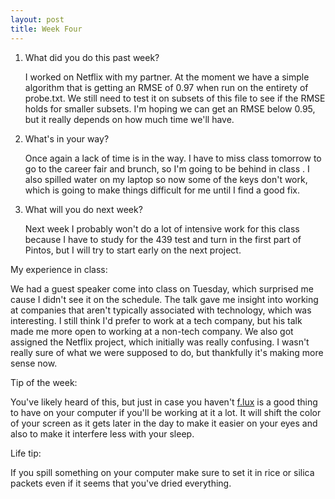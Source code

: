 ```yaml
---
layout: post
title: Week Four
---
```


1. What did you do this past week?

    I worked on Netflix with my partner. At the moment we have a simple algorithm that is getting an RMSE of 0.97 when run on the entirety of probe.txt. We still need to test it on subsets of this file to see if the RMSE holds for smaller subsets. I'm hoping we can get an RMSE below 0.95, but it really depends on how much time we'll have. 

2. What's in your way?

    Once again a lack of time is in the way. I have to miss class tomorrow to go to the career fair and brunch, so I'm going to be behind in class . I also spilled water on my laptop so now some of the keys don't work, which is going to make things difficult for me until I find a good fix.

3. What will you do next week?

    Next week I probably won't do a lot of intensive work for this class because I have to study for the 439 test and turn in the first part of Pintos, but I will try to start early on the next project.
  
My experience in class:

We had a guest speaker come into class on Tuesday, which surprised me cause I didn't see it on the schedule. The talk gave me insight into working at companies that aren't typically associated with technology, which was interesting. I still think I'd prefer to work at a tech company, but his talk made me more open to working at a non-tech company. We also got assigned the Netflix project, which initially was really confusing. I wasn't really sure of what we were supposed to do, but thankfully it's making more sense now. 


 
  
Tip of the week: 

You've likely heard of this, but just in case you haven't [f.lux](https://justgetflux.com/) is a good thing to have on your computer if you'll be working at it a lot. It will shift the color of your screen as it gets later in the day to make it easier on your eyes and also to make it interfere less with your sleep.

Life tip:  

If you spill something on your computer make sure to set it in rice or silica packets even if it seems that you've dried everything.

